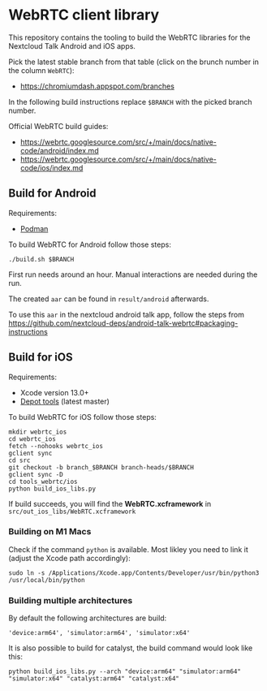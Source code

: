 # WebRTC client library

This repository contains the tooling to build the WebRTC libraries for the Nextcloud Talk Android and iOS apps.

Pick the latest stable branch from that table (click on the brunch number in the column `WebRTC`):
- https://chromiumdash.appspot.com/branches

In the following build instructions replace `$BRANCH` with the picked branch number.

Official WebRTC build guides:
- https://webrtc.googlesource.com/src/+/main/docs/native-code/android/index.md
- https://webrtc.googlesource.com/src/+/main/docs/native-code/ios/index.md

## Build for Android 

Requirements:
- [Podman](https://docs.podman.io/en/latest/)

To build WebRTC for Android follow those steps:

```
./build.sh $BRANCH
```

First run needs around an hour. Manual interactions are needed during the run.

The created `aar` can be found in `result/android` afterwards.

To use this `aar` in the nextcloud android talk app, follow the steps from https://github.com/nextcloud-deps/android-talk-webrtc#packaging-instructions

## Build for iOS

Requirements:

- Xcode version 13.0+
- [Depot tools](https://commondatastorage.googleapis.com/chrome-infra-docs/flat/depot_tools/docs/html/depot_tools_tutorial.html#_setting_up) (latest master)

To build WebRTC for iOS follow those steps:

```
mkdir webrtc_ios
cd webrtc_ios
fetch --nohooks webrtc_ios
gclient sync
cd src
git checkout -b branch_$BRANCH branch-heads/$BRANCH
gclient sync -D
cd tools_webrtc/ios
python build_ios_libs.py
```

If build succeeds, you will find the **WebRTC.xcframework** in `src/out_ios_libs/WebRTC.xcframework`

### Building on M1 Macs

Check if the command `python` is available. Most likley you need to link it (adjust the Xcode path accordingly):

```
sudo ln -s /Applications/Xcode.app/Contents/Developer/usr/bin/python3 /usr/local/bin/python
```

### Building multiple architectures

By default the following architectures are build:
```
'device:arm64', 'simulator:arm64', 'simulator:x64'
```

It is also possible to build for catalyst, the build command would look like this:

```
python build_ios_libs.py --arch "device:arm64" "simulator:arm64" "simulator:x64" "catalyst:arm64" "catalyst:x64"
```
